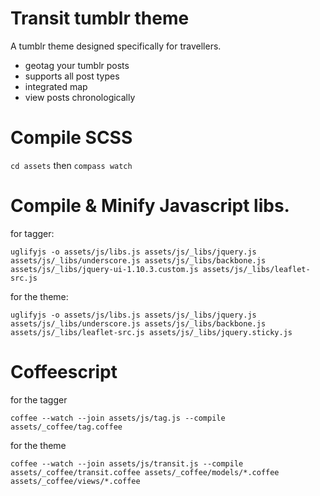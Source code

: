 # Transit tumblr theme

A tumblr theme designed specifically for travellers.

- geotag your tumblr posts
- supports all post types
- integrated map
- view posts chronologically

# Compile SCSS

`cd assets` then `compass watch`

# Compile & Minify Javascript libs.

for tagger:

`uglifyjs -o assets/js/libs.js assets/js/_libs/jquery.js assets/js/_libs/underscore.js assets/js/_libs/backbone.js assets/js/_libs/jquery-ui-1.10.3.custom.js assets/js/_libs/leaflet-src.js`

for the theme:

`uglifyjs -o assets/js/libs.js assets/js/_libs/jquery.js assets/js/_libs/underscore.js assets/js/_libs/backbone.js assets/js/_libs/leaflet-src.js assets/js/_libs/jquery.sticky.js`

# Coffeescript

for the tagger

`coffee --watch --join assets/js/tag.js --compile assets/_coffee/tag.coffee`

for the theme

`coffee --watch --join assets/js/transit.js --compile assets/_coffee/transit.coffee assets/_coffee/models/*.coffee assets/_coffee/views/*.coffee`